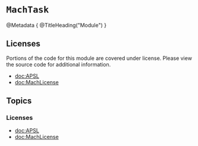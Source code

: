 # ``MachTask``

@Metadata {
    @TitleHeading("Module")
}

## Licenses

Portions of the code for this module are covered under license. Please view the source code for additional information.

- <doc:APSL>
- <doc:MachLicense>

## Topics

### Licenses

- <doc:APSL>
- <doc:MachLicense>
